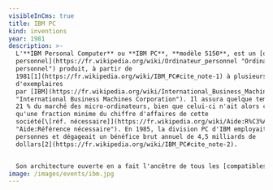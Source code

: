 ```yaml
---
visibleInCms: true
title: IBM PC
kind: inventions
year: 1981
description: >-
  L'**IBM Personal Computer** ou **IBM PC**, **modèle 5150**, est un [ordinateur
  personnel](https://fr.wikipedia.org/wiki/Ordinateur_personnel "Ordinateur
  personnel") produit, à partir de
  1981[1](https://fr.wikipedia.org/wiki/IBM_PC#cite_note-1) à plusieurs millions
  d'exemplaires
  par [IBM](https://fr.wikipedia.org/wiki/International_Business_Machines_Corporation
  "International Business Machines Corporation"). Il assura quelque temps à IBM
  21 % du marché des micro-ordinateurs, bien que celui-ci n'ait alors constitué
  qu'une fraction minime du chiffre d'affaires de cette
  société[\[réf. nécessaire]](https://fr.wikipedia.org/wiki/Aide:R%C3%A9f%C3%A9rence_n%C3%A9cessaire
  "Aide:Référence nécessaire"). En 1985, la division PC d'IBM employait 10 000
  personnes et dégageait un bénéfice brut annuel de 4,5 milliards de
  dollars[2](https://fr.wikipedia.org/wiki/IBM_PC#cite_note-2).


  Son architecture ouverte en a fait l'ancêtre de tous les [compatibles PC](https://fr.wikipedia.org/wiki/Compatible_PC "Compatible PC"). L'IBM-PC est présenté à New York, lors d'une conférence de presse dans l'hôtel [Waldorf-Astoria](https://fr.wikipedia.org/wiki/Waldorf-Astoria "Waldorf-Astoria"), le [12](https://fr.wikipedia.org/wiki/12_ao%C3%BBt "12 août") [août](https://fr.wikipedia.org/wiki/Ao%C3%BBt_1981 "Août 1981") [1981](https://fr.wikipedia.org/wiki/1981 "1981").
image: /images/events/ibm.jpg
---
```

